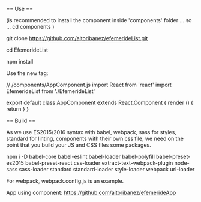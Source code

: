 == Use ==

(is recommended to install the component inside 'components' folder ... so ...
cd components )

git clone https://github.com/aitoribanez/efemerideList.git

cd EfemerideList

npm install

Use the new tag:

// /components/AppComponent.js
import React from 'react'
import EfemerideList from './EfemerideList'

export default class AppComponent extends React.Component {
  render () {
    return <EfemerideList />
  }
}

== Build ==

As we use ES2015/2016 syntax with babel, webpack, sass for styles, standard for linting, components with their own css file, we need on the point that you build your JS and CSS files some packages.


npm i -D babel-core babel-eslint babel-loader babel-polyfill babel-preset-es2015 babel-preset-react css-loader extract-text-webpack-plugin node-sass sass-loader standard standard-loader style-loader webpack url-loader

For webpack, webpack.config.js is an example.

App using <EfemerideList /> component: https://github.com/aitoribanez/efemerideApp
